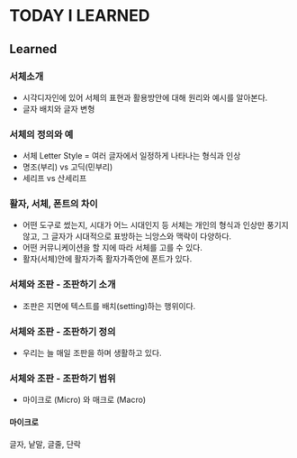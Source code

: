 # TODAY I LEARNED

## Learned

### 서체소개

- 시각디자인에 있어 서체의 표현과 활용방안에 대해 원리와 예시를 알아본다.
- 글자 배치와 글자 변형

### 서체의 정의와 예

- 서체 Letter Style = 여러 글자에서 일정하게 나타나는 형식과 인상
- 명조(부리) vs 고딕(민부리)
- 세리프 vs 산세리프

### 활자, 서체, 폰트의 차이

- 어떤 도구로 썼는지, 시대가 어느 시대인지 등 서체는 개인의 형식과 인상만 풍기지 않고, 그 글자가 시대적으로 표방하는 늬앙스와 맥락이 다양하다.
- 어떤 커뮤니케이션을 할 지에 따라 서체를 고를 수 있다.
- 활자(서체)안에 활자가족 활자가족안에 폰트가 있다.

### 서체와 조판 - 조판하기 소개

- 조판은 지면에 텍스트를 배치(setting)하는 행위이다.

### 서체와 조판 - 조판하기 정의

- 우리는 늘 매일 조판을 하며 생활하고 있다.

### 서체와 조판 - 조판하기 범위

- 마이크로 (Micro) 와 매크로 (Macro)

#### 마이크로

글자, 낱말, 글줄, 단락

